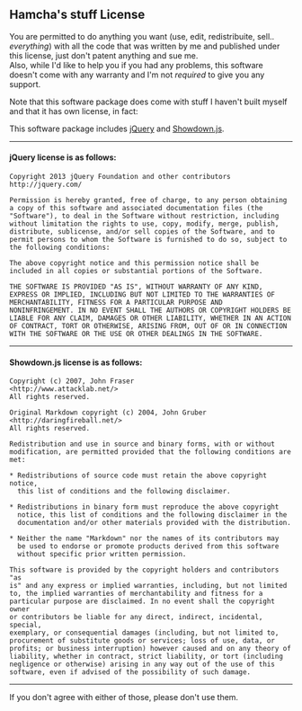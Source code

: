 ## Hamcha's stuff License ##

You are permitted to do anything you want (use, edit, redistribuite, sell.. *everything*) with all the code that was written by me and published under this license, just don't patent anything and sue me.  
Also, while I'd like to help you if you had any problems, this software doesn't come with any warranty and I'm not *required* to give you any support.

Note that this software package does come with stuff I haven't built myself and that it has own license, in fact:

This software package includes [jQuery](http://jquery.com/) and [Showdown.js](https://github.com/coreyti/showdown).

-----------------------------------------------------------------------

#### jQuery license is as follows: ####

    Copyright 2013 jQuery Foundation and other contributors
    http://jquery.com/
    
    Permission is hereby granted, free of charge, to any person obtaining
    a copy of this software and associated documentation files (the
    "Software"), to deal in the Software without restriction, including
    without limitation the rights to use, copy, modify, merge, publish,
    distribute, sublicense, and/or sell copies of the Software, and to
    permit persons to whom the Software is furnished to do so, subject to
    the following conditions:
    
    The above copyright notice and this permission notice shall be
    included in all copies or substantial portions of the Software.
    
    THE SOFTWARE IS PROVIDED "AS IS", WITHOUT WARRANTY OF ANY KIND,
    EXPRESS OR IMPLIED, INCLUDING BUT NOT LIMITED TO THE WARRANTIES OF
    MERCHANTABILITY, FITNESS FOR A PARTICULAR PURPOSE AND
    NONINFRINGEMENT. IN NO EVENT SHALL THE AUTHORS OR COPYRIGHT HOLDERS BE
    LIABLE FOR ANY CLAIM, DAMAGES OR OTHER LIABILITY, WHETHER IN AN ACTION
    OF CONTRACT, TORT OR OTHERWISE, ARISING FROM, OUT OF OR IN CONNECTION
    WITH THE SOFTWARE OR THE USE OR OTHER DEALINGS IN THE SOFTWARE.

-----------------------------------------------------------------------

#### Showdown.js license is as follows: ####

    Copyright (c) 2007, John Fraser  
    <http://www.attacklab.net/>  
    All rights reserved.
  
    Original Markdown copyright (c) 2004, John Gruber  
    <http://daringfireball.net/>  
    All rights reserved.
  
    Redistribution and use in source and binary forms, with or without
    modification, are permitted provided that the following conditions are
    met:
    
    * Redistributions of source code must retain the above copyright notice,
      this list of conditions and the following disclaimer.
  
    * Redistributions in binary form must reproduce the above copyright
      notice, this list of conditions and the following disclaimer in the
      documentation and/or other materials provided with the distribution.

    * Neither the name "Markdown" nor the names of its contributors may
      be used to endorse or promote products derived from this software
      without specific prior written permission.
    
    This software is provided by the copyright holders and contributors "as
    is" and any express or implied warranties, including, but not limited
    to, the implied warranties of merchantability and fitness for a
    particular purpose are disclaimed. In no event shall the copyright owner
    or contributors be liable for any direct, indirect, incidental, special,
    exemplary, or consequential damages (including, but not limited to,
    procurement of substitute goods or services; loss of use, data, or
    profits; or business interruption) however caused and on any theory of
    liability, whether in contract, strict liability, or tort (including
    negligence or otherwise) arising in any way out of the use of this
    software, even if advised of the possibility of such damage.

-----------------------------------------------------------------------

If you don't agree with either of those, please don't use them.
